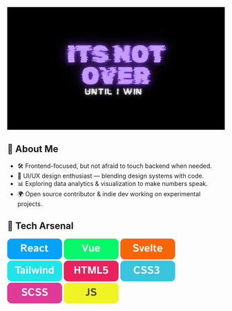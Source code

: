 <img src="https://github.com/Agrazel1459/Agrazel1459/blob/main/profileGITHUB.jpg"/>

## 🧩 About Me
- 🛠️ Frontend-focused, but not afraid to touch backend when needed.  
- 🎨 UI/UX design enthusiast — blending design systems with code.  
- 📊 Exploring data analytics & visualization to make numbers speak.  
- 🌍 Open source contributor & indie dev working on experimental projects.  

## 🔧 Tech Arsenal
<img src="https://github.com/Agrazel1459/Agrazel1459/blob/main/SkillBTN1.png" />
<img src="https://github.com/Agrazel1459/Agrazel1459/blob/main/SkillBTN2.png" />
<img src="https://github.com/Agrazel1459/Agrazel1459/blob/main/SkillBTN3.png" />
<img src="https://github.com/Agrazel1459/Agrazel1459/blob/main/SkillBTN4.png" />
<img src="https://github.com/Agrazel1459/Agrazel1459/blob/main/SkillBTN5.png" />
<img src="https://github.com/Agrazel1459/Agrazel1459/blob/main/SkillBTN6.png" />
<img src="https://github.com/Agrazel1459/Agrazel1459/blob/main/SkillBTN7.png" />
<img src="https://github.com/Agrazel1459/Agrazel1459/blob/main/SkillBTN8.png" />
